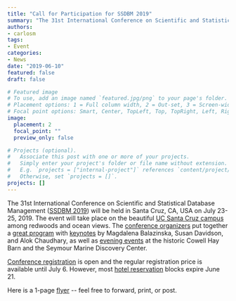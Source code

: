 ```yaml
---
title: "Call for Participation for SSDBM 2019"
summary: "The 31st International Conference on Scientific and Statistical Database Management ([SSDBM 2019](https://uccross.github.io/ssdbm2019/)) will be held in Santa Cruz, CA, USA on July 23-25, 2019."
authors:
- carlosm
tags:
- Event
categories:
- News
date: "2019-06-10"
featured: false
draft: false

# Featured image
# To use, add an image named `featured.jpg/png` to your page's folder.
# Placement options: 1 = Full column width, 2 = Out-set, 3 = Screen-width
# Focal point options: Smart, Center, TopLeft, Top, TopRight, Left, Right, BottomLeft, Bottom, BottomRight
image:
  placement: 2
  focal_point: ""
  preview_only: false

# Projects (optional).
#   Associate this post with one or more of your projects.
#   Simply enter your project's folder or file name without extension.
#   E.g. `projects = ["internal-project"]` references `content/project/deep-learning/index.md`.
#   Otherwise, set `projects = []`.
projects: []
---
```

The 31st International Conference on Scientific and Statistical Database Management ([SSDBM 2019](https://uccross.github.io/ssdbm2019/)) will be held in Santa Cruz, CA, USA on July 23-25, 2019. The event will take place on the beautiful [UC Santa Cruz campus](https://uccross.github.io/ssdbm2019/#conference-venue) among redwoods and ocean views. The [conference organizers](https://uccross.github.io/ssdbm2019/#conference-organizers) put together a [great program](https://uccross.github.io/ssdbm2019/#detailed-program) with [keynotes](https://uccross.github.io/ssdbm2019/#keynotes) by Magdalena Balazinska, Susan Davidson, and Alok Chaudhary, as well as [evening events](https://uccross.github.io/ssdbm2019/#social-events) at the historic Cowell Hay Barn and the Seymour Marine Discovery Center.

[Conference registration](https://uccross.github.io/ssdbm2019/#registration) is open and the regular registration price is available until July 6. However, most [hotel reservation](https://uccross.github.io/ssdbm2019/#accommodation) blocks expire June 21.

Here is a 1-page [flyer](https://drive.google.com/file/d/1eGMLpngK_0g1ah47yExfyllhXu9MbzYP/view?usp=sharing) -- feel free to forward, print, or post.